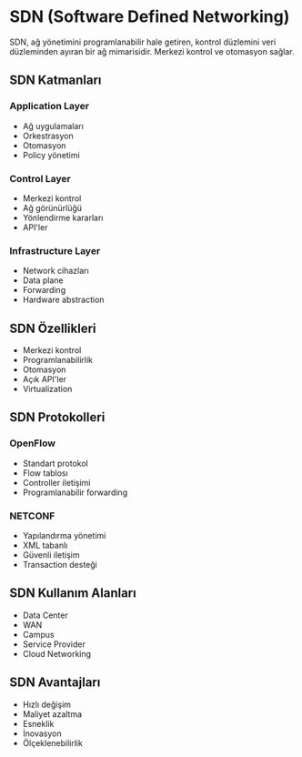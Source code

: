 # SDN (Software Defined Networking)

SDN, ağ yönetimini programlanabilir hale getiren, kontrol düzlemini veri düzleminden ayıran bir ağ mimarisidir. Merkezi kontrol ve otomasyon sağlar.

## SDN Katmanları
### Application Layer
- Ağ uygulamaları
- Orkestrasyon
- Otomasyon
- Policy yönetimi

### Control Layer
- Merkezi kontrol
- Ağ görünürlüğü
- Yönlendirme kararları
- API'ler

### Infrastructure Layer
- Network cihazları
- Data plane
- Forwarding
- Hardware abstraction

## SDN Özellikleri
- Merkezi kontrol
- Programlanabilirlik
- Otomasyon
- Açık API'ler
- Virtualization

## SDN Protokolleri
### OpenFlow
- Standart protokol
- Flow tablosı
- Controller iletişimi
- Programlanabilir forwarding

### NETCONF
- Yapılandırma yönetimi
- XML tabanlı
- Güvenli iletişim
- Transaction desteği

## SDN Kullanım Alanları
- Data Center
- WAN
- Campus
- Service Provider
- Cloud Networking

## SDN Avantajları
- Hızlı değişim
- Maliyet azaltma
- Esneklik
- İnovasyon
- Ölçeklenebilirlik 